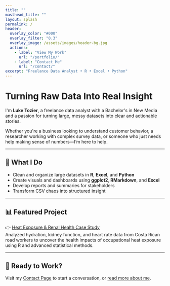 ```yaml
---
title: ""
masthead_title: ""
layout: splash
permalink: /
header:
  overlay_color: "#000"
  overlay_filter: "0.3"
  overlay_image: /assets/images/header-bg.jpg
  actions:
    - label: "View My Work"
      url: "/portfolio/"
    - label: "Contact Me"
      url: "/contact/"
excerpt: "Freelance Data Analyst • R • Excel • Python"
---
```


# Turning Raw Data Into Real Insight

I'm **Luke Tozier**, a freelance data analyst with a Bachelor's in New Media and a passion for turning large, messy datasets into clear and actionable stories.

Whether you're a business looking to understand customer behavior, a researcher working with complex survey data, or someone who just needs help making sense of numbers—I’m here to help.

---

## 🚀 What I Do

- Clean and organize large datasets in **R**, **Excel**, and **Python**
- Create visuals and dashboards using **ggplot2**, **RMarkdown**, and **Excel**
- Develop reports and summaries for stakeholders
- Transform CSV chaos into structured insight

---

## 📊 Featured Project

👉 [Heat Exposure & Renal Health Case Study](/portfolio/heat-exposure/)  
Analyzed hydration, kidney function, and heart rate data from Costa Rican road workers to uncover the health impacts of occupational heat exposure using R and advanced statistical methods.


---

## 💬 Ready to Work?

Visit my [Contact Page](/contact/) to start a conversation, or [read more about me](/about/).
